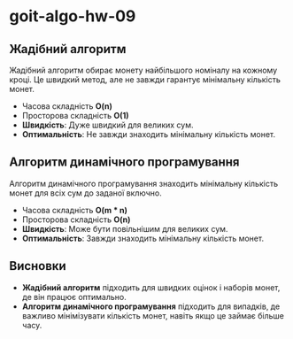 # goit-algo-hw-09

## Жадібний алгоритм

Жадібний алгоритм обирає монету найбільшого номіналу на кожному кроці. Це швидкий метод, але не завжди гарантує мінімальну кількість монет.

- Часова складність **O(n)**
- Просторова складність **O(1)**
- **Швидкість**: Дуже швидкий для великих сум.
- **Оптимальність**: Не завжди знаходить мінімальну кількість монет.

## Алгоритм динамічного програмування

Алгоритм динамічного програмування знаходить мінімальну кількість монет для всіх сум до заданої включно.

- Часова складність **O(m * n)**
- Просторова складність **O(n)**
- **Швидкість**: Може бути повільнішим для великих сум.
- **Оптимальність**: Завжди знаходить мінімальну кількість монет.

## Висновки
- **Жадібний алгоритм** підходить для швидких оцінок і наборів монет, де він працює оптимально.
- **Алгоритм динамічного програмування** підходить для випадків, де важливо мінімізувати кількість монет, навіть якщо це займає більше часу.
